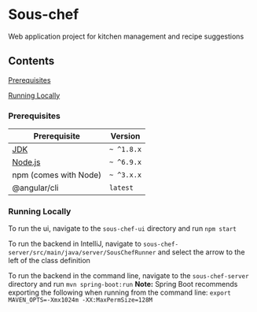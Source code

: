 # Sous-chef
Web application project for kitchen management and recipe suggestions

## Contents
[Prerequisites](#prerequisites)

[Running Locally](#running-locally)

### Prerequisites

| Prerequisite                                | Version |
| ------------------------------------------- | ------- |
| [JDK](http://www.oracle.com/technetwork/java/javase/downloads/jdk9-downloads-3848520.html) | `~ ^1.8.x`  |
| [Node.js](http://nodejs.org)                | `~ ^6.9.x`  |
| npm (comes with Node)                       | `~ ^3.x.x`  |
| @angular/cli                                 | `latest`|

### Running Locally

To run the ui, navigate to the `sous-chef-ui` directory and run `npm start`

To run the backend in IntelliJ, navigate to `sous-chef-server/src/main/java/server/SousChefRunner` and select the arrow to the left of the class definition

To run the backend in the command line, navigate to the `sous-chef-server` directory and run `mvn spring-boot:run`
**Note:** Spring Boot recommends exporting the following when running from the command line: `export MAVEN_OPTS=-Xmx1024m -XX:MaxPermSize=128M`
